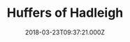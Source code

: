 ---
date: 2018-03-23T09:37:21.000Z
title: Huffers of Hadleigh
latitude: 52.044768970680046
longitude: 0.9528065517153052
category: checkin
---